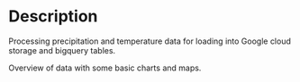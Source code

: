 
# Description

Processing precipitation and temperature data for loading into Google cloud storage and bigquery tables.

Overview of data with some basic charts and maps.